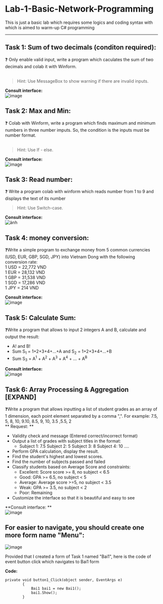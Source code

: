 # Lab-1-Basic-Network-Programming
This is just a basic lab which requires some logics and coding syntax with which is aimed to warm-up C# programming

----------------------------

## Task 1: Sum of two decimals (conditon required):
❓ Only enable valid input, write a program which caculates the sum of two decimals and colab it with Winform. <br>
<br>
> Hint: Use MessageBox to show warning if there are invalid inputs.<br>

**Consult interface:**<br>
![image](https://user-images.githubusercontent.com/71567852/173200094-d55f67c0-ddd0-4f5a-a43f-2ad826040532.png)

## Task 2: Max and Min:
❓ Colab with Winform, write a program which finds maximum and minimum numbers in three number imputs. So, the condition is the inputs must be number format. <br>
<br>
> Hint: Use If - else. <br>

**Consult interface:**<br>
![image](https://user-images.githubusercontent.com/71567852/173200370-31b47370-ad99-40ad-a8c1-e465ace16317.png)

## Task 3: Read number:
❓ Write a program colab with winform which reads number from 1 to 9 and displays the text of its number
> Hint: Use Switch-case. <br>

**Consult interface:**<br>
![ảnh](https://user-images.githubusercontent.com/71567852/174531927-c42cd1f1-08ef-4586-a1cc-5470d6c7bf9f.png)

## Task 4: money conversion:
❓Write a simple program to exchange money from 5 common currencies (USD, EUR, GBP, SGD, JPY)
into Vietnam Dong with the following conversion rate: <br>
1 USD = 22,772 VND<br>
1 EUR = 28,132 VND<br>
1 GBP = 31,538 VND<br>
1 SGD = 17,286 VND<br>
1 JPY = 214 VND<br>

**Consult interface:**<br>
![image](https://user-images.githubusercontent.com/71567852/177259334-6f9fc295-8aa6-418a-97a1-f7fc6af39c74.png)

## Task 5: Calculate Sum:
❓Write a program that allows to input 2 integers A and B, calculate and output the result:
- A! and B!
- Sum S<sub>1</sub> = 1+2+3+4+…+A and S<sub>2</sub> = 1+2+3+4+…+B
- Sum S<sub>3</sub> = A<sup>1</sup> + A<sup>2</sup> + A<sup>3</sup> + A<sup>4</sup> + … + A<sup>B</sup>

**Consult interface:**<br>
![image](https://user-images.githubusercontent.com/71567852/178511888-f39a3d3d-8ab4-4115-8aa8-7b8f315ffecc.png)

## Task 6: Array Processing & Aggregation [EXPAND]
❓Write a program that allows inputting a list of student grades as an array of 1 dimension, each point element separated by a comma ",".
For example: 7.5, 5, 8, 10, 9.10, 8.5, 9, 10, 3.5 ,5.5, 2 <br>
** Request: **
- Validity check and message (Entered correct/incorrect format)
- Output a list of grades with subject titles in the format:
   - Subject 1: 7.5 Subject 2: 5 Subject 3: 8 Subject 4: 10 ….
- Perform GPA calculation, display the result.
- Find the student's highest and lowest scores.
- Find the number of subjects passed and failed
- Classify students based on Average Score and constraints:
  - Excellent: Score score >= 8, no subject < 6.5
  - Good: GPA >= 6.5, no subject < 5
  - Average: Average score >=5, no subject < 3.5
  - Weak: GPA >= 3.5, no subject < 2
  - Poor: Remaining
- Customize the interface so that it is beautiful and easy to see

**Consult interface: **<br>
![image](https://user-images.githubusercontent.com/71567852/178513653-30c68a93-1e97-4b76-a94f-9dbd877f42b0.png)

## For easier to navigate, you should create one more form name "Menu":
![image](https://user-images.githubusercontent.com/71567852/178517523-ee199c45-cfb2-4b6a-870b-0b0842e09ee6.png)

Provided that I created a form of Task 1 named "Bai1", here is the code of event button click which navigates to Bai1 form

**Code:**<br>
```
private void button1_Click(object sender, EventArgs e)
        {
            Bai1 bai1 = new Bai1();
            bai1.Show();
        }
```







